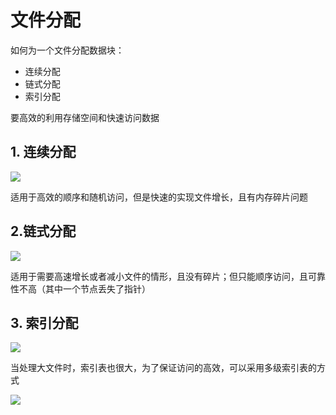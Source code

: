 # 文件分配

如何为一个文件分配数据块：

- 连续分配
- 链式分配
- 索引分配

要高效的利用存储空间和快速访问数据

## 1. 连续分配

![](https://pic.existorlive.cn/%E6%88%AA%E5%B1%8F2020-10-27%20%E4%B8%8B%E5%8D%8810.27.07.png)

适用于高效的顺序和随机访问，但是快速的实现文件增长，且有内存碎片问题


## 2.链式分配

![](https://pic.existorlive.cn/%E6%88%AA%E5%B1%8F2020-10-27%20%E4%B8%8B%E5%8D%8810.32.56.png)

适用于需要高速增长或者减小文件的情形，且没有碎片；但只能顺序访问，且可靠性不高（其中一个节点丢失了指针）

## 3. 索引分配

![](https://pic.existorlive.cn/%E6%88%AA%E5%B1%8F2020-10-27%20%E4%B8%8B%E5%8D%8810.35.56.png)

当处理大文件时，索引表也很大，为了保证访问的高效，可以采用多级索引表的方式

![](https://pic.existorlive.cn/%E6%88%AA%E5%B1%8F2020-10-27%20%E4%B8%8B%E5%8D%8811.01.44.png)

